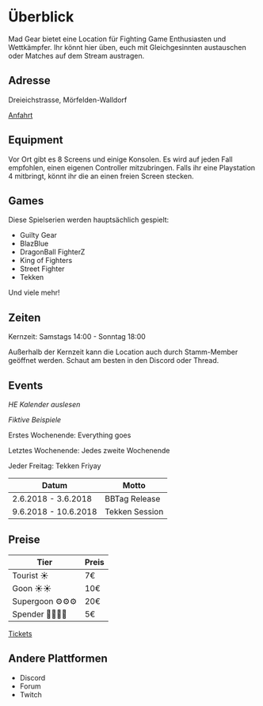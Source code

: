 # Überblick

Mad Gear bietet eine Location für Fighting Game Enthusiasten und Wettkämpfer. Ihr könnt hier üben, euch mit Gleichgesinnten austauschen oder Matches auf dem Stream austragen.

## Adresse
Dreieichstrasse, Mörfelden-Walldorf

[Anfahrt](./anfahrt.md)

## Equipment
Vor Ort gibt es 8 Screens und einige Konsolen. Es wird auf jeden Fall empfohlen, einen eigenen Controller mitzubringen. Falls ihr eine Playstation 4 mitbringt, könnt ihr die an einen freien Screen stecken.

## Games

Diese Spielserien werden hauptsächlich gespielt:
- Guilty Gear
- BlazBlue
- DragonBall FighterZ
- King of Fighters
- Street Fighter
- Tekken

Und viele mehr!

## Zeiten
Kernzeit:
Samstags 14:00 - Sonntag 18:00

Außerhalb der Kernzeit kann die Location auch durch Stamm-Member geöffnet werden. Schaut am besten in den Discord oder Thread.

## Events
*HE Kalender auslesen*

*Fiktive Beispiele*

Erstes Wochenende: Everything goes

Letztes Wochenende: Jedes zweite Wochenende

Jeder Freitag: Tekken Friyay

| Datum | Motto |
| --- | --- |
| 2.6.2018 - 3.6.2018 	| BBTag Release	|
| 9.6.2018 - 10.6.2018 | Tekken Session |

## Preise

| Tier | Preis |
| --- | --- |
| Tourist ☀️ |  7€ |
| Goon ☀️☀️ | 10€ | 
| Supergoon ⚙️⚙️⚙️ | 20€ |
| Spender 🙏🙏🙏🙏| 5€|

[Tickets](./tickets.md)

## Andere Plattformen

- Discord
- Forum
- Twitch
